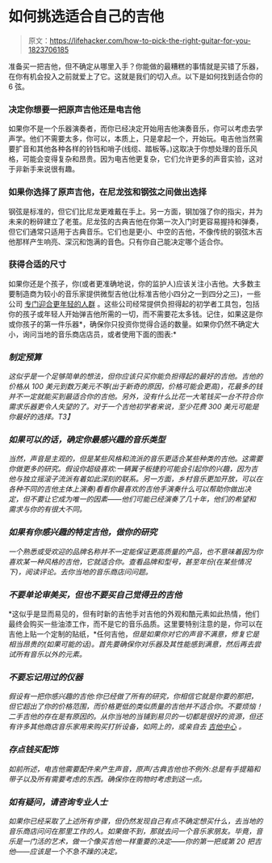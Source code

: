 # 如何挑选适合自己的吉他

> 原文：<https://lifehacker.com/how-to-pick-the-right-guitar-for-you-1823706185>

准备买一把吉他，但不确定从哪里入手？你能做的最糟糕的事情就是买错了乐器，在你有机会投入之前就爱上了它。这就是我们的切入点。以下是如何找到适合你的 6 弦。



### 决定你想要一把原声吉他还是电吉他

如果你不是一个乐器演奏者，而你已经决定开始用吉他演奏音乐，你可以考虑去学声学。他们不需要太多，你可以，本质上，只是拿起一个，开始玩。电吉他当然需要扩音和其他各种各样的铃铛和哨子(线缆、踏板等。)这取决于你想处理的音乐风格，可能会变得复杂和昂贵。因为电吉他更复杂，它们允许更多的声音实验，这对于非新手来说很有趣。

### 如果你选择了原声吉他，在尼龙弦和钢弦之间做出选择

钢弦是标准的，但它们比尼龙更难戴在手上。另一方面，钢加强了你的指尖，并为未来的粉碎建立了老茧。尼龙弦的古典吉他在你第一次入门时更容易握持和弹奏，但它们通常只适用于古典音乐。它们也是更小、中空的吉他，不像传统的钢弦木吉他那样产生响亮、深沉和饱满的音色。只有你自己能决定哪个适合你。

### 获得合适的尺寸

如果你还是个孩子，你(或者更准确地说，你的监护人)应该关注小吉他。大多数主要制造商为较小的音乐家提供微型吉他(比标准吉他小四分之一到四分之三)，一些公司 [专门迎合更年轻的人群](https://www.daisyrock.com/) 。这些公司经常提供负担得起的初学者工具包，包括你的孩子或年轻人开始弹吉他所需的一切，而不需要花太多钱。记住，如果这是你或你孩子的第一件乐器*，确保你只投资你觉得合适的数量。如果你仍然不确定大小，询问当地的音乐商店店员，或者使用下面的图表:*

### *制定预算*

*这似乎是一个足够简单的想法，但你应该只买你能负担得起的最好的吉他。吉他的价格从 100 美元到数万美元不等(出于新奇的原因，价格可能会更高)，花最多的钱并不一定就能买到最适合你的吉他。另外，没有什么比花一大笔钱买一台不符合你需求乐器更令人失望的了。对于一个吉他初学者来说，至少花费 300 美元可能是你最好的选择。T3】*

### *如果可以的话，确定你最感兴趣的音乐类型*

*当然，声音是主观的，但是某些风格和流派的音乐更适合某些种类的吉他。这需要你做更多的研究。假设你超级喜欢:一辆翼子板捷豹可能会引起你的兴趣，因为吉他与独立摇滚子流派有着如此深刻的联系。另一方面，乡村音乐更加开放，可以在各种不同的吉他主体上演奏)看看你最喜欢的吉他手演奏什么可以帮助你做出决定，但不要让它成为唯一的因素——他们可能已经演奏了几十年，他们的希望和需求与你的有很大不同。*

### *如果有你感兴趣的特定吉他，做你的研究*

*一个熟悉或受欢迎的品牌名称并不一定能保证更高质量的产品，也不意味着因为你喜欢某一种风格的吉他，它就适合你。查看品牌和型号，甚至年份(在某些情况下)，阅读评论。去你当地的音乐商店问问题。*

### *不要单论审美买，但也不要买自己觉得丑的吉他*

*这似乎是显而易见的，但有时新的吉他手对吉他的外观和酷元素如此热情，他们最终会购买一些油漆工作，而不是它的音乐品质。这里要特别注意的是，你可以在吉他上贴一个定制的贴纸，*任何吉他，*但是如果你对它的声音不满意，修复它是相当昂贵的(如果可能的话)。首先要确保你对乐器及其性能感到满意，然后再去尝试所有音乐以外的元素。*

### *不要忘记用过的仪器*

*假设有一把你感兴趣的吉他:你已经做了所有的研究，你相信它就是你要的那把，但它超出了你的价格范围，而价格更低的类似质量的吉他并不适合你。不要烦恼！二手吉他的存在是有原因的。从你当地的当铺到易贝的一切都是很好的资源，但还有许多其他商店音乐家用来购买打折设备，如网上的，或亲自去 [吉他中心](http://www.guitarcenter.com/?source=4WWRWXGT&gclid=Cj0KCQjw7Z3VBRC-ARIsAEQifZQJxyoXJz6qsaux81hQGStT6deOvvo7O2n6BMkjSqvpZUofUZrFdtIaAmxFEALw_wcB&kwid=23420140x16097104573x221948053) 。*

### *存点钱买配饰*

*如前所述，电吉他需要配件来产生声音，原声/古典吉他也不例外:总是有手提箱和带子以及所有需要考虑的东西。确保你在购物时考虑到这一点。*

### *如有疑问，请咨询专业人士*

*如果你已经采取了上述所有步骤，但仍然发现自己有点不确定想买什么，去当地的音乐商店问问在那里工作的人。如果做不到，那就去问一个音乐家朋友。毕竟，音乐是一门活的艺术，做一个像买吉他一样重要的决定——你的第一把或第 20 把吉他——应该是一个不急不躁的决定。*